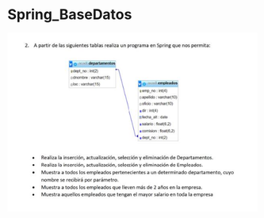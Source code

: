 # Spring_BaseDatos
![alt text](https://raw.githubusercontent.com/museumis/Spring_BaseDatos/master/RECURSOS/enuncadoBD.JPG)
